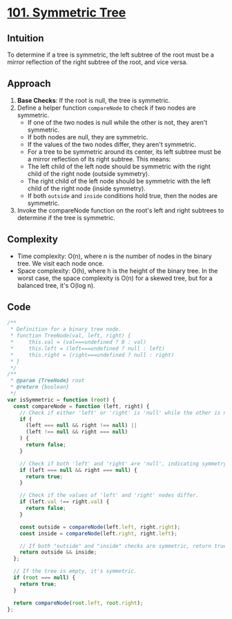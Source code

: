# [101. Symmetric Tree](https://leetcode.com/problems/symmetric-tree/description/)

## Intuition

To determine if a tree is symmetric, the left subtree of the root must be a mirror reflection of the right subtree of the root, and vice versa.

## Approach

1. **Base Checks**: If the root is null, the tree is symmetric.
2. Define a helper function `compareNode` to check if two nodes are symmetric.
   - If one of the two nodes is null while the other is not, they aren't symmetric.
   - If both nodes are null, they are symmetric.
   - If the values of the two nodes differ, they aren't symmetric.
   - For a tree to be symmetric around its center, its left subtree must be a mirror reflection of its right subtree. This means:
   - The left child of the left node should be symmetric with the right child of the right node (outside symmetry).
   - The right child of the left node should be symmetric with the left child of the right node (inside symmetry).
   - If both `outside` and `inside` conditions hold true, then the nodes are symmetric.
3. Invoke the compareNode function on the root's left and right subtrees to determine if the tree is symmetric.

## Complexity

- Time complexity: O(n), where n is the number of nodes in the binary tree. We visit each node once.
- Space complexity: O(h), where h is the height of the binary tree. In the worst case, the space complexity is O(n) for a skewed tree, but for a balanced tree, it's O(log n).

## Code

```javascript
/**
 * Definition for a binary tree node.
 * function TreeNode(val, left, right) {
 *     this.val = (val===undefined ? 0 : val)
 *     this.left = (left===undefined ? null : left)
 *     this.right = (right===undefined ? null : right)
 * }
 */
/**
 * @param {TreeNode} root
 * @return {boolean}
 */
var isSymmetric = function (root) {
  const compareNode = function (left, right) {
    // Check if either 'left' or 'right' is 'null' while the other is not.
    if (
      (left === null && right !== null) ||
      (left !== null && right === null)
    ) {
      return false;
    }

    // Check if both 'left' and 'right' are 'null', indicating symmetry.
    if (left === null && right === null) {
      return true;
    }

    // Check if the values of 'left' and 'right' nodes differ.
    if (left.val !== right.val) {
      return false;
    }

    const outside = compareNode(left.left, right.right);
    const inside = compareNode(left.right, right.left);

    // If both "outside" and "inside" checks are symmetric, return true. Otherwise, return false.
    return outside && inside;
  };

  // If the tree is empty, it's symmetric.
  if (root === null) {
    return true;
  }

  return compareNode(root.left, root.right);
};
```

